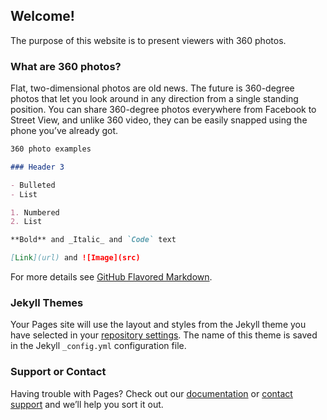 ## Welcome!
The purpose of this website is to present viewers with 360 photos.
### What are 360 photos?

Flat, two-dimensional photos are old news. The future is 360-degree photos that let you look around in any direction from a single standing position. You can share 360-degree photos everywhere from Facebook to Street View, and unlike 360 video, they can be easily snapped using the phone you’ve already got.

```markdown
360 photo examples

### Header 3

- Bulleted
- List

1. Numbered
2. List

**Bold** and _Italic_ and `Code` text

[Link](url) and ![Image](src)
```

For more details see [GitHub Flavored Markdown](https://guides.github.com/features/mastering-markdown/).

### Jekyll Themes

Your Pages site will use the layout and styles from the Jekyll theme you have selected in your [repository settings](https://github.com/Aveyonce/Aveyonce.github.io/settings). The name of this theme is saved in the Jekyll `_config.yml` configuration file.

### Support or Contact

Having trouble with Pages? Check out our [documentation](https://help.github.com/categories/github-pages-basics/) or [contact support](https://github.com/contact) and we’ll help you sort it out.

